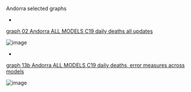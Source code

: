 Andorra selected graphs

*

[graph 02 Andorra ALL MODELS C19 daily deaths all updates](https://github.com/pourmalek/CovidLongitudinal/blob/main/output/countries/Andorra/graph%2002%20Andorra%20ALL%20MODELS%20C19%20daily%20deaths%20all%20updates.pdf)

![image](https://github.com/pourmalek/CovidLongitudinal/assets/30849720/6610bac9-7341-49b2-8bc2-ceaccb53997f)

*

[graph 13b Andorra ALL MODELS C19 daily deaths, error measures across models](https://github.com/pourmalek/CovidLongitudinal/blob/main/output/countries/Andorra/graph%2013b%20Andorra%20ALL%20MODELS%20C19%20daily%20deaths%2C%20error%20measures%20across%20models.pdf)

![image](https://github.com/pourmalek/CovidLongitudinal/assets/30849720/065b5a9d-5405-4ec2-b169-4a7be4d2d892)
